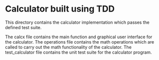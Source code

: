 # Calculator built using TDD

This directory contains the calculator implementation which passes the defined test suite.

The calcx file contains the main function and graphical user interface for the calculator.
The operations file contains the math operations which are called to carry out
the math functionality of the calculator. The test_calculator file contains the unit test
suite for the calculator program.